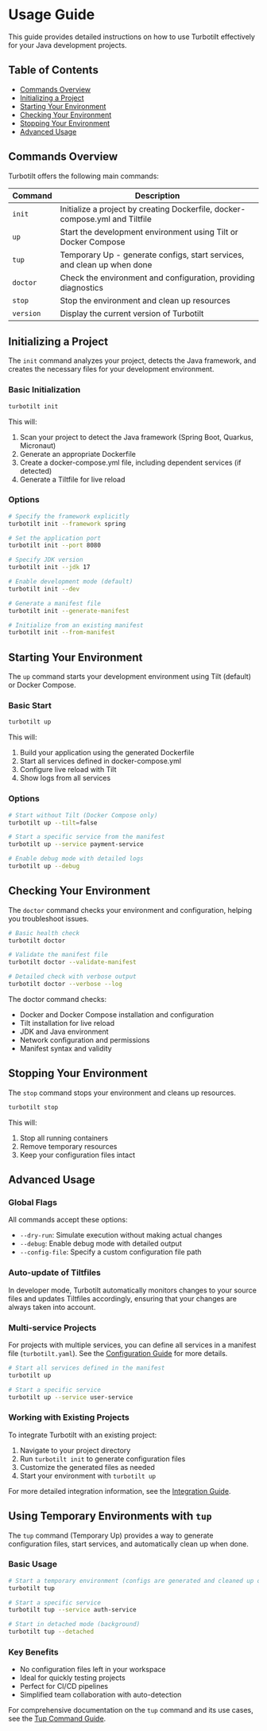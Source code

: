 # Usage Guide

This guide provides detailed instructions on how to use Turbotilt effectively for your Java development projects.

## Table of Contents

- [Commands Overview](#commands-overview)
- [Initializing a Project](#initializing-a-project)
- [Starting Your Environment](#starting-your-environment)
- [Checking Your Environment](#checking-your-environment)
- [Stopping Your Environment](#stopping-your-environment)
- [Advanced Usage](#advanced-usage)

## Commands Overview

Turbotilt offers the following main commands:

| Command | Description |
|---------|-------------|
| `init`  | Initialize a project by creating Dockerfile, docker-compose.yml and Tiltfile |
| `up`    | Start the development environment using Tilt or Docker Compose |
| `tup`   | Temporary Up - generate configs, start services, and clean up when done |
| `doctor`| Check the environment and configuration, providing diagnostics |
| `stop`  | Stop the environment and clean up resources |
| `version`| Display the current version of Turbotilt |

## Initializing a Project

The `init` command analyzes your project, detects the Java framework, and creates the necessary files for your development environment.

### Basic Initialization

```bash
turbotilt init
```

This will:
1. Scan your project to detect the Java framework (Spring Boot, Quarkus, Micronaut)
2. Generate an appropriate Dockerfile
3. Create a docker-compose.yml file, including dependent services (if detected)
4. Generate a Tiltfile for live reload

### Options

```bash
# Specify the framework explicitly
turbotilt init --framework spring

# Set the application port
turbotilt init --port 8080

# Specify JDK version
turbotilt init --jdk 17

# Enable development mode (default)
turbotilt init --dev

# Generate a manifest file
turbotilt init --generate-manifest

# Initialize from an existing manifest
turbotilt init --from-manifest
```

## Starting Your Environment

The `up` command starts your development environment using Tilt (default) or Docker Compose.

### Basic Start

```bash
turbotilt up
```

This will:
1. Build your application using the generated Dockerfile
2. Start all services defined in docker-compose.yml
3. Configure live reload with Tilt
4. Show logs from all services

### Options

```bash
# Start without Tilt (Docker Compose only)
turbotilt up --tilt=false

# Start a specific service from the manifest
turbotilt up --service payment-service

# Enable debug mode with detailed logs
turbotilt up --debug
```

## Checking Your Environment

The `doctor` command checks your environment and configuration, helping you troubleshoot issues.

```bash
# Basic health check
turbotilt doctor

# Validate the manifest file
turbotilt doctor --validate-manifest

# Detailed check with verbose output
turbotilt doctor --verbose --log
```

The doctor command checks:
- Docker and Docker Compose installation and configuration
- Tilt installation for live reload
- JDK and Java environment
- Network configuration and permissions
- Manifest syntax and validity

## Stopping Your Environment

The `stop` command stops your environment and cleans up resources.

```bash
turbotilt stop
```

This will:
1. Stop all running containers
2. Remove temporary resources
3. Keep your configuration files intact

## Advanced Usage

### Global Flags

All commands accept these options:

- `--dry-run`: Simulate execution without making actual changes
- `--debug`: Enable debug mode with detailed output
- `--config-file`: Specify a custom configuration file path

### Auto-update of Tiltfiles

In developer mode, Turbotilt automatically monitors changes to your source files and updates Tiltfiles accordingly, ensuring that your changes are always taken into account.

### Multi-service Projects

For projects with multiple services, you can define all services in a manifest file (`turbotilt.yaml`). See the [Configuration Guide](./configuration.md) for more details.

```bash
# Start all services defined in the manifest
turbotilt up

# Start a specific service
turbotilt up --service user-service
```

### Working with Existing Projects

To integrate Turbotilt with an existing project:

1. Navigate to your project directory
2. Run `turbotilt init` to generate configuration files
3. Customize the generated files as needed
4. Start your environment with `turbotilt up`

For more detailed integration information, see the [Integration Guide](./integration.md).

## Using Temporary Environments with `tup`

The `tup` command (Temporary Up) provides a way to generate configuration files, start services, and automatically clean up when done.

### Basic Usage

```bash
# Start a temporary environment (configs are generated and cleaned up on exit)
turbotilt tup

# Start a specific service
turbotilt tup --service auth-service

# Start in detached mode (background)
turbotilt tup --detached
```

### Key Benefits

- No configuration files left in your workspace
- Ideal for quickly testing projects
- Perfect for CI/CD pipelines
- Simplified team collaboration with auto-detection

For comprehensive documentation on the `tup` command and its use cases, see the [Tup Command Guide](./tup-command.md).
